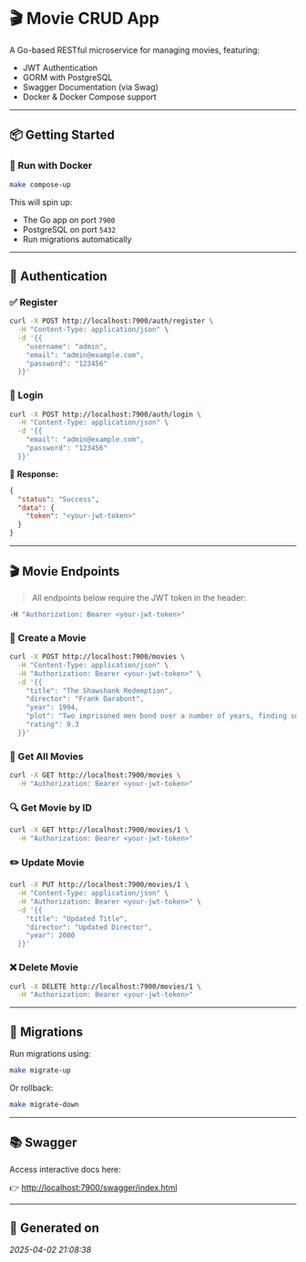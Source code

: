 # 🎬 Movie CRUD App

A Go-based RESTful microservice for managing movies, featuring:

- JWT Authentication
- GORM with PostgreSQL
- Swagger Documentation (via Swag)
- Docker & Docker Compose support

---

## 📦 Getting Started

### 🐳 Run with Docker

```bash
make compose-up
```

This will spin up:

- The Go app on port `7900`
- PostgreSQL on port `5432`
- Run migrations automatically

---

## 🔐 Authentication

### ✅ Register

```bash
curl -X POST http://localhost:7900/auth/register \
  -H "Content-Type: application/json" \
  -d '{{
    "username": "admin",
    "email": "admin@example.com",
    "password": "123456"
  }}'
```

### 🔐 Login

```bash
curl -X POST http://localhost:7900/auth/login \
  -H "Content-Type: application/json" \
  -d '{{
    "email": "admin@example.com",
    "password": "123456"
  }}'
```

🔁 **Response:**

```json
{
  "status": "Success",
  "data": {
    "token": "<your-jwt-token>"
  }
}
```

---

## 🎬 Movie Endpoints

> All endpoints below require the JWT token in the header:

```bash
-H "Authorization: Bearer <your-jwt-token>"
```

### 🎥 Create a Movie

```bash
curl -X POST http://localhost:7900/movies \
  -H "Content-Type: application/json" \
  -H "Authorization: Bearer <your-jwt-token>" \
  -d '{{
    "title": "The Shawshank Redemption",
    "director": "Frank Darabont",
    "year": 1994,
    "plot": "Two imprisoned men bond over a number of years, finding solace and eventual redemption through acts of common decency.",
    "rating": 9.3
  }}'
```

### 📖 Get All Movies

```bash
curl -X GET http://localhost:7900/movies \
  -H "Authorization: Bearer <your-jwt-token>"
```

### 🔍 Get Movie by ID

```bash
curl -X GET http://localhost:7900/movies/1 \
  -H "Authorization: Bearer <your-jwt-token>"
```

### ✏️ Update Movie

```bash
curl -X PUT http://localhost:7900/movies/1 \
  -H "Content-Type: application/json" \
  -H "Authorization: Bearer <your-jwt-token>" \
  -d '{{
    "title": "Updated Title",
    "director": "Updated Director",
    "year": 2000
  }}'
```

### ❌ Delete Movie

```bash
curl -X DELETE http://localhost:7900/movies/1 \
  -H "Authorization: Bearer <your-jwt-token>"
```

---

## 🧪 Migrations

Run migrations using:

```bash
make migrate-up
```

Or rollback:

```bash
make migrate-down
```

---

## 📚 Swagger

Access interactive docs here:

👉 [http://localhost:7900/swagger/index.html](http://localhost:7900/swagger/index.html)

---

## 📅 Generated on

_2025-04-02 21:08:38_
